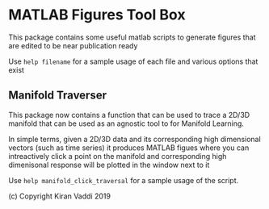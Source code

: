 MATLAB Figures Tool Box
==================================
This package contains some useful matlab scripts to generate figures that are edited to be near publication ready

Use `help filename` for a sample usage of each file and various options that exist

Manifold Traverser
------------------
This package now contains a function that can be used to trace a 2D/3D manifold that can be used as an agnostic tool to for Manifold Learning.

In simple terms, given a 2D/3D data and its corresponding high dimensional vectors (such as time series) it produces MATLAB figues where you can intreactively click a point on the manifold and corresponding high dimenisonal response will be plotted in the window next to it

Use `help manifold_click_traversal` for a sample usage of the script.

(c) Copyright Kiran Vaddi 2019

